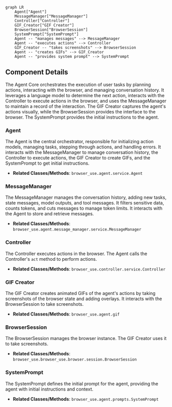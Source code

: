 ```mermaid
graph LR
    Agent["Agent"]
    MessageManager["MessageManager"]
    Controller["Controller"]
    GIF_Creator["GIF Creator"]
    BrowserSession["BrowserSession"]
    SystemPrompt["SystemPrompt"]
    Agent -- "manages messages" --> MessageManager
    Agent -- "executes actions" --> Controller
    GIF_Creator -- "takes screenshots" --> BrowserSession
    Agent -- "creates GIFs" --> GIF_Creator
    Agent -- "provides system prompt" --> SystemPrompt
```

## Component Details

The Agent Core orchestrates the execution of user tasks by planning actions, interacting with the browser, and managing conversation history. It leverages a language model to determine the next action, interacts with the Controller to execute actions in the browser, and uses the MessageManager to maintain a record of the interaction. The GIF Creator captures the agent's actions visually, while the BrowserSession provides the interface to the browser. The SystemPrompt provides the initial instructions to the agent.

### Agent
The Agent is the central orchestrator, responsible for initializing action models, managing tasks, stepping through actions, and handling errors. It interacts with the MessageManager to manage conversation history, the Controller to execute actions, the GIF Creator to create GIFs, and the SystemPrompt to get initial instructions.
- **Related Classes/Methods**: `browser_use.agent.service.Agent`

### MessageManager
The MessageManager manages the conversation history, adding new tasks, state messages, model outputs, and tool messages. It filters sensitive data, counts tokens, and cuts messages to manage token limits. It interacts with the Agent to store and retrieve messages.
- **Related Classes/Methods**: `browser_use.agent.message_manager.service.MessageManager`

### Controller
The Controller executes actions in the browser. The Agent calls the Controller's `act` method to perform actions.
- **Related Classes/Methods**: `browser_use.controller.service.Controller`

### GIF Creator
The GIF Creator creates animated GIFs of the agent's actions by taking screenshots of the browser state and adding overlays. It interacts with the BrowserSession to take screenshots.
- **Related Classes/Methods**: `browser_use.agent.gif`

### BrowserSession
The BrowserSession manages the browser instance. The GIF Creator uses it to take screenshots.
- **Related Classes/Methods**: `browser_use.browser_use.browser.session.BrowserSession`

### SystemPrompt
The SystemPrompt defines the initial prompt for the agent, providing the agent with initial instructions and context.
- **Related Classes/Methods**: `browser_use.agent.prompts.SystemPrompt`